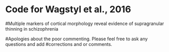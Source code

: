 # Code for Wagstyl et al., 2016
#Multiple markers of cortical morphology reveal evidence of supragranular thinning in schizophrenia

#Apologies about the poor commenting. Please feel free to ask any questions and add
#corrections and or comments.
